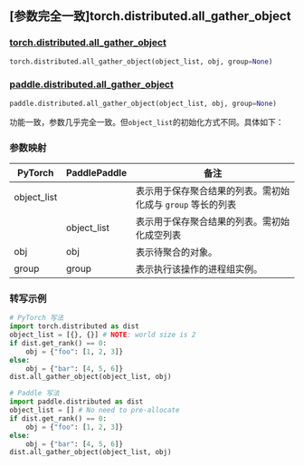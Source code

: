 ## [参数完全一致]torch.distributed.all_gather_object

### [torch.distributed.all_gather_object](https://pytorch.org/docs/stable/distributed.html?highlight=all_gather_object#torch.distributed.all_gather_object)

```python
torch.distributed.all_gather_object(object_list, obj, group=None)
```

### [paddle.distributed.all_gather_object](https://www.paddlepaddle.org.cn/documentation/docs/zh/api/paddle/distributed/all_gather_object_cn.html)

```python
paddle.distributed.all_gather_object(object_list, obj, group=None)
```

功能一致，参数几乎完全一致。但`object_list`的初始化方式不同。具体如下：

### 参数映射

| PyTorch  | PaddlePaddle | 备注                                          |
| -------- | ------------ | --------------------------------------------- |
| object_list |             | 表示用于保存聚合结果的列表。需初始化成与 `group` 等长的列表 |
|             | object_list | 表示用于保存聚合结果的列表。需初始化成空列表           |
| obj      | obj          | 表示待聚合的对象。                  |
| group    | group        | 表示执行该操作的进程组实例。                            |

### 转写示例

```python
# PyTorch 写法
import torch.distributed as dist
object_list = [{}, {}] # NOTE: world size is 2
if dist.get_rank() == 0:
    obj = {"foo": [1, 2, 3]}
else:
    obj = {"bar": [4, 5, 6]}
dist.all_gather_object(object_list, obj)

# Paddle 写法
import paddle.distributed as dist
object_list = [] # No need to pre-allocate
if dist.get_rank() == 0:
    obj = {"foo": [1, 2, 3]}
else:
    obj = {"bar": [4, 5, 6]}
dist.all_gather_object(object_list, obj)
```
